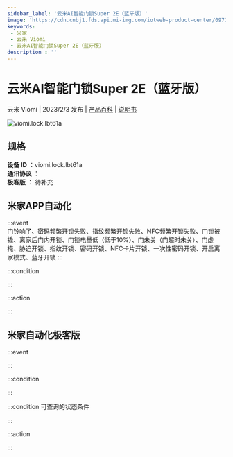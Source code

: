 ```yaml
---
sidebar_label: '云米AI智能门锁Super 2E（蓝牙版）'
image: 'https://cdn.cnbj1.fds.api.mi-img.com/iotweb-product-center/0971a3475f92e0fb086a61993cc48931_1667475812392.png?GalaxyAccessKeyId=AKVGLQWBOVIRQ3XLEW&Expires=9223372036854775807&Signature=+76vVPj+Hu720H28CGGSYeTnbbA='
keywords: 
 - 米家
 - 云米 Viomi
 - 云米AI智能门锁Super 2E（蓝牙版）
description : ''
---
```

# 云米AI智能门锁Super 2E（蓝牙版）

云米 Viomi | 2023/2/3 发布 | [产品百科](https://home.mi.com/webapp/content/baike/product/index.html?model=viomi.lock.lbt61a/) | [说明书](https://home.mi.com/views/introduction.html?model=viomi.lock.lbt61a&region=cn)

![viomi.lock.lbt61a](https://cdn.cnbj1.fds.api.mi-img.com/iotweb-product-center/0971a3475f92e0fb086a61993cc48931_1667475812392.png?GalaxyAccessKeyId=AKVGLQWBOVIRQ3XLEW&Expires=9223372036854775807&Signature=+76vVPj+Hu720H28CGGSYeTnbbA=)

## 规格  
> 
**设备 ID** ：viomi.lock.lbt61a  
**通讯协议** ：  
**极客版**  ： 待补充 


## 米家APP自动化  

:::event  
门铃响了、密码频繁开锁失败、指纹频繁开锁失败、NFC频繁开锁失败、门锁被撬、离家后门内开锁、门锁电量低（低于10%）、门未关（门超时未关）、门虚掩、胁迫开锁、指纹开锁、密码开锁、NFC卡片开锁、一次性密码开锁、开启离家模式、蓝牙开锁
:::

:::condition  

:::

:::action   

:::

## 米家自动化极客版  

:::event  

:::

:::condition  

:::

:::condition 可查询的状态条件  

:::

:::action  

:::

        
